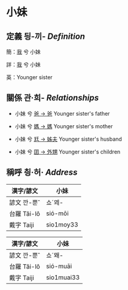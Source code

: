 # 小妹
## 定義 딍-끼- _Definition_
簡：[我](member1.md) 兮 小妹

詳：[我](member1.md) 兮 小妹

英：Younger sister

## 關係 관·희- _Relationships_

- 小妹 兮 [爸 → 爸](member2.md) Younger sister's father

- 小妹 兮 [媽 → 媽](member3.md) Younger sister's mother

- 小妹 兮 [尪 → 姊夫](member23.md) Younger sister's husband

- 小妹 兮 [囝 → 外甥](member25.md) Younger sister's children



## 稱呼 칑·허· _Address_

漢字/諺文 | 小妹
--- | ---
諺文 깐-뿐ˆ | 쇼ˊᄆᆀ-
台羅 Tâi-lô | sió-mōi
戴字 Taiji | sio1moy33


漢字/諺文 | 小妹
--- | ---
諺文 깐-뿐ˆ | 쇼ˊ뫠-
台羅 Tâi-lô | sió-muāi
戴字 Taiji | sio1muai33


